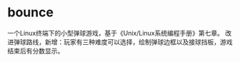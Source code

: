 # bounce

  一个Linux终端下的小型弹球游戏，基于《Unix/Linux系统编程手册》第七章。
  改进弹球路线，新增：玩家有三种难度可以选择，绘制弹球边框以及接球挡板，游戏结束后有分数显示。
